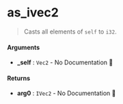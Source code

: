 # as\_ivec2

>  Casts all elements of `self` to `i32`.

#### Arguments

- **\_self** : `Vec2` \- No Documentation 🚧

#### Returns

- **arg0** : `IVec2` \- No Documentation 🚧
